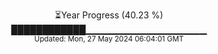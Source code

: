 <p align="center">
⏳Year Progress (40.23 %)<br>
████████████▁▁▁▁▁▁▁▁▁▁▁▁▁▁▁▁▁▁ <br>
<sub>Updated: Mon, 27 May 2024 06:04:01 GMT</sub>
</p>

